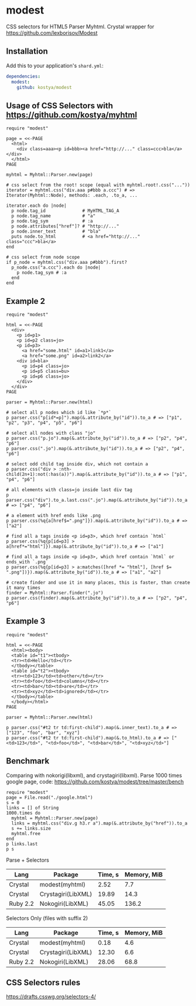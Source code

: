 # modest

CSS selectors for HTML5 Parser Myhtml. Crystal wrapper for https://github.com/lexborisov/Modest

## Installation


Add this to your application's `shard.yml`:

```yaml
dependencies:
  modest:
    github: kostya/modest
```

## Usage of CSS Selectors with https://github.com/kostya/myhtml

```crystal
require "modest"

page = <<-PAGE
  <html>
    <div class=aaa><p id=bbb><a href="http://..." class=ccc>bla</a></div>
  </html>
PAGE

myhtml = Myhtml::Parser.new(page)

# css select from the root! scope (equal with myhtml.root!.css("..."))
iterator = myhtml.css("div.aaa p#bbb a.ccc") # => Iterator(Myhtml::Node), methods: .each, .to_a, ...

iterator.each do |node|
  p node.tag_id              # MyHTML_TAG_A
  p node.tag_name            # "a"
  p node.tag_sym             # :a
  p node.attributes["href"]? # "http://..."
  p node.inner_text          # "bla"
  puts node.to_html          # <a href="http://..." class="ccc">bla</a>
end

# css select from node scope
if p_node = myhtml.css("div.aaa p#bbb").first?
  p_node.css("a.ccc").each do |node|
    p node.tag_sym # :a
  end
end

```

## Example 2

```crystal
require "modest"

html = <<-PAGE
  <div>
    <p id=p1>
    <p id=p2 class=jo>
    <p id=p3>
      <a href="some.html" id=a1>link1</a>
      <a href="some.png" id=a2>link2</a>
    <div id=bla>
      <p id=p4 class=jo>
      <p id=p5 class=bu>
      <p id=p6 class=jo>
    </div>
  </div>
PAGE

parser = Myhtml::Parser.new(html)

# select all p nodes which id like `*p*`
p parser.css("p[id*=p]").map(&.attribute_by("id")).to_a # => ["p1", "p2", "p3", "p4", "p5", "p6"]

# select all nodes with class "jo"
p parser.css("p.jo").map(&.attribute_by("id")).to_a # => ["p2", "p4", "p6"]
p parser.css(".jo").map(&.attribute_by("id")).to_a # => ["p2", "p4", "p6"]

# select odd child tag inside div, which not contain a
p parser.css("div > :nth-child(2n+1):not(:has(a))").map(&.attribute_by("id")).to_a # => ["p1", "p4", "p6"]

# all elements with class=jo inside last div tag
p parser.css("div").to_a.last.css(".jo").map(&.attribute_by("id")).to_a # => ["p4", "p6"]

# a element with href ends like .png
p parser.css(%q{a[href$=".png"]}).map(&.attribute_by("id")).to_a # => ["a2"]

# find all a tags inside <p id=p3>, which href contain `html`
p parser.css(%q{p[id=p3] > a[href*="html"]}).map(&.attribute_by("id")).to_a # => ["a1"]

# find all a tags inside <p id=p3>, which href contain `html` or ends_with `.png`
p parser.css(%q{p[id=p3] > a:matches([href *= "html"], [href $= ".png"])}).map(&.attribute_by("id")).to_a # => ["a1", "a2"]

# create finder and use it in many places, this is faster, than create it many times
finder = Myhtml::Parser.finder(".jo")
p parser.css(finder).map(&.attribute_by("id")).to_a # => ["p2", "p4", "p6"]
```

## Example 3
```crystal
require "modest"

html = <<-PAGE
  <html><body>
  <table id="t1"><tbody>
  <tr><td>Hello</td></tr>
  </tbody></table>
  <table id="t2"><tbody>
  <tr><td>123</td><td>other</td></tr>
  <tr><td>foo</td><td>columns</td></tr>
  <tr><td>bar</td><td>are</td></tr>
  <tr><td>xyz</td><td>ignored</td></tr>
  </tbody></table>
  </body></html>
PAGE

parser = Myhtml::Parser.new(html)

p parser.css("#t2 tr td:first-child").map(&.inner_text).to_a # => ["123", "foo", "bar", "xyz"]
p parser.css("#t2 tr td:first-child").map(&.to_html).to_a # => ["<td>123</td>", "<td>foo</td>", "<td>bar</td>", "<td>xyz</td>"]
```

## Benchmark

Comparing with nokorigi(libxml), and crystagiri(libxml). Parse 1000 times google page, code: https://github.com/kostya/modest/tree/master/bench

```crystal
require "modest"
page = File.read("./google.html")
s = 0
links = [] of String
1000.times do
  myhtml = Myhtml::Parser.new(page)
  links = myhtml.css("div.g h3.r a").map(&.attribute_by("href")).to_a
  s += links.size
  myhtml.free
end
p links.last
p s
```

Parse + Selectors

| Lang     |  Package           | Time, s | Memory, MiB |
| -------- | ------------------ | ------- | ----------- |
| Crystal  | modest(myhtml)     | 2.52    | 7.7         |
| Crystal  | Crystagiri(LibXML) | 19.89   | 14.3        |
| Ruby 2.2 | Nokogiri(LibXML)   | 45.05   | 136.2       |

Selectors Only (files with suffix 2)

| Lang     |  Package           | Time, s | Memory, MiB |
| -------- | ------------------ | ------- | ----------- |
| Crystal  | modest(myhtml)     | 0.18    | 4.6         |
| Crystal  | Crystagiri(LibXML) | 12.30   | 6.6         |
| Ruby 2.2 | Nokogiri(LibXML)   | 28.06   | 68.8        |


## CSS Selectors rules
https://drafts.csswg.org/selectors-4/
